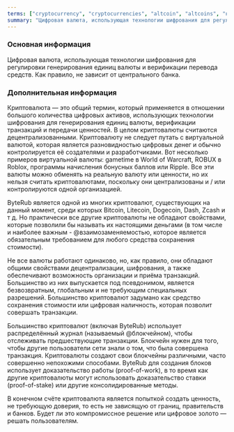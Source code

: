 ```yaml
---
terms: ["cryptocurrency", "cryptocurrencies", "altcoin", "altcoins", "криптовалюты"]
summary: "Цифровая валюта, использующая технологии шифрования для регулировки генерирования единиц валюты и верификации перевода средств. Как правило, не зависит от центрального банка"
---
```


### Основная информация

Цифровая валюта, использующая технологии шифрования для регулировки генерирования единиц валюты и верификации перевода средств. Как правило, не зависит от центрального банка.

### Дополнительная информация

Криптовалюта — это общий термин, который применяется в отношении большого количества цифровых активов, использующих технологии шифрования для генерирования единиц валюты, верификации транзакций и передачи ценностей. В целом криптовалюты считаются децентрализованными. Криптовалюту не следует путать с виртуальной валютой, которая является разновидностью цифровых денег и обычно контролируется её создателями и разработчиками. Вот несколько примеров виртуальной валюты: gametime в World of Warcraft, ROBUX в Roblox, программы начисления бонусных баллов или Ripple. Все эти валюты можно обменять на реальную валюту или ценности, но их нельзя считать криптовалютами, поскольку они централизованы и / или контролируются одной организацией.  

ByteRub является одной из многих криптовалют, существующих на данный момент, среди которых  Bitcoin, Litecoin, Dogecoin, Dash, Zcash и т д. Но практически все другие криптовалюты не обладают свойствами, которые позволили бы называть их настоящими деньгами (в том числе и наиболее важным - @взаимозаменяемостью, которое является обязательным требованием для любого средства сохранения стоимости).

Не все валюты работают одинаково, но, как правило, они обладают общими свойствами децентрализации, шифрования, а также обеспечивают возможность организации и приёма транзакций. Большинство из них выпускается под псевдонимом, является безвозвратным, глобальным и не требующим специальных разрешений. Большинство криптовалют задумано как средство сохранения стоимости или цифровая наличность, которая позволит совершать транзакции.

Большинство криптовалют (включая ByteRub) использует распределённый журнал (называемый @блoкчейном), чтобы отслеживать предшествующие транзакции. Блокчейн нужен для того, чтобы другие пользователи сети знали о том, что была совершена транзакция. Криптовалюты создают свои блокчейны различными, часто совершенно непохожими способами. ByteRub для создания блоков использует доказательство работы (proof-of-work), в то время как другие криптовалюты могут использовать доказательство ставки (proof-of-stake) или другие консолидированные методы.

В конечном счёте криптовалюта является попыткой создать ценность, не требующую доверия, то есть не зависящую от границ, правительств и банков. Будет ли это компромиссное решение или цифровое золото — решать пользователям.
